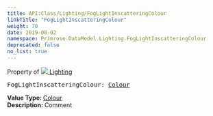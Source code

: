 ```yaml
---
title: API:Class/Lighting/FogLightInscatteringColour
linkTitle: "FogLightInscatteringColour"
weight: 70
date: 2019-08-02
namespace: Primrose.DataModel.Lighting.FogLightInscatteringColour
deprecated: false
no_list: true
---
```

Property of <a href="/docs/api-reference/Class/Lighting"><img src="/icons/silk/lightbulb.png"/>&nbsp;Lighting</a>
<pre class="method-declaration">
FogLightInscatteringColour: <a class="type" href="/docs/api-reference/DataType/Colour">Colour</a></pre>
<b>Value Type: </b>
<a class="type" href="/docs/api-reference/DataType/Colour">Colour</a>
<br/>
<b>Description: </b>
Comment

